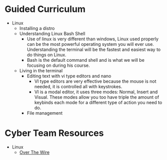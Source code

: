 # Guided Curriculum
* Linux
  * Installing a distro
  * Understanding Linux Bash Shell
    * Use of linux is very different than windows, Linux used properly can be the most powerful operating system you will ever use. Understanding the terminal will be the fastest and easiest way to do things on Linux.
    * Bash is the default command shell and is what we will be focusing on during his course.
  * Living in the terminal
    * Editing text with vi type editors and nano
      * VI type editors are very effective because the mouse is not needed, it is controlled all with keystrokes.
      * VI is a modal editor, it uses three modes: Normal, Insert and Visual. These modes allow you too have triple the amount of keybinds each mode for a different type of action you need to do.
    * File management

# Cyber Team Resources
* Linux
  * [Over The Wire](https://overthewire.org/wargames "Over The Wire")
